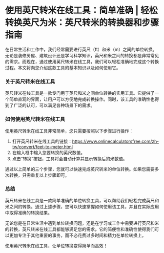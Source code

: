 使用英尺转米在线工具：简单准确 | 轻松转换英尺为米：英尺转米的转换器和步骤指南
========================================

在日常生活和工作中，我们经常需要进行英尺（ft）和米（m）之间的单位转换。无论是装修房屋、建筑设计还是学习科学知识，英尺和米之间的转换都是非常常见的需求。而现在，通过使用英尺转米在线工具，我们可以轻松准确地完成这个转换过程。本文将向您介绍这款工具的基本知识以及如何使用它。

### 关于英尺转米在线工具

英尺转米在线工具是一款专门用于英尺和米之间单位转换的实用工具。它提供了一个简单直观的界面，让用户可以方便地完成转换操作。同时，该工具的准确性也得到了广泛的认可，可以满足各种场景下的需求。

### 如何使用英尺转米在线工具

使用英尺转米在线工具非常简单，您只需要按照以下步骤进行操作：

1. 打开英尺转米在线工具的链接：<https://www.onlinecalculatorsfree.com/zh-tw/convert/feet-to-meter.html>
2. 在输入框中输入您要转换的英尺数值。
3. 点击“转换”按钮，工具将会自动计算并显示转换后的米数值。

通过以上简单的三个步骤，您就可以快速完成英尺转米的单位转换。如果您需要多次转换，只需重复以上步骤即可。

### 总结

英尺转米在线工具是一款简单准确的单位转换工具，可以帮助我们轻松完成英尺和米之间的转换。通过上述步骤，您可以快速掌握如何使用该工具，并且在实际应用中取得准确的转换结果。

无论您是在日常生活中遇到单位转换问题，还是在学习或工作中需要进行英尺和米的转换，英尺转米在线工具都能够满足您的需求。它的简便性和准确性使得我们可以更加专注于其他重要的事务，而不必花费过多时间和精力在单位转换上。

使用英尺转米在线工具，让单位转换变得简单而高效！